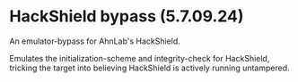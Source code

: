 # HackShield bypass (5.7.09.24)
An emulator-bypass for AhnLab's HackShield.

Emulates the initialization-scheme and integrity-check for HackShield, tricking the target into believing HackShield is actively running untampered.
